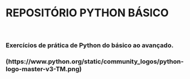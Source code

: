 <h1 center>REPOSITÓRIO PYTHON BÁSICO </h1>
<br>
<h3>Exercícios de prática de Python do básico ao avançado.<h3>
(https://www.python.org/static/community_logos/python-logo-master-v3-TM.png)
